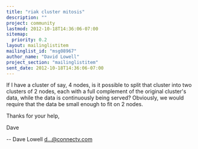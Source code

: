 ```yaml
---
title: "riak cluster mitosis"
description: ""
project: community
lastmod: 2012-10-18T14:36:06-07:00
sitemap:
  priority: 0.2
layout: mailinglistitem
mailinglist_id: "msg08967"
author_name: "David Lowell"
project_section: "mailinglistitem"
sent_date: 2012-10-18T14:36:06-07:00
---
```



If I have a cluster of say, 4 nodes, is it possible to split that cluster into 
two clusters of 2 nodes, each with a full complement of the original cluster's 
data, while the data is continuously being served? Obviously, we would require 
that the data be small enough to fit on 2 nodes.

Thanks for your help,

Dave

--
Dave Lowell
d...@connectv.com

